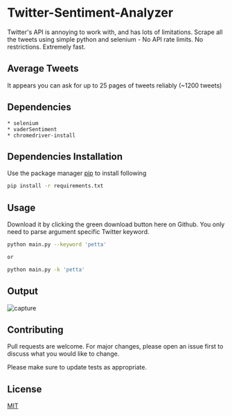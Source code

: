 # Twitter-Sentiment-Analyzer

Twitter's API is annoying to work with, and has lots of limitations. Scrape all the tweets using simple python and selenium - No API rate limits. No restrictions. Extremely fast.

## Average Tweets 

It appears you can ask for up to 25 pages of tweets reliably (~1200 tweets)

## Dependencies

    * selenium
    * vaderSentiment
    * chromedriver-install

## Dependencies Installation

Use the package manager [pip](https://pip.pypa.io/en/stable/) to install following
```bash
pip install -r requirements.txt
```

## Usage

Download it by clicking the green download button here on Github. You only need to parse argument specific Twitter keyword.
```bash
python main.py --keyword 'petta'

or

python main.py -k 'petta'
```

## Output

![capture](https://user-images.githubusercontent.com/47944792/53886316-c3002b00-4045-11e9-8a56-10ef06275951.PNG)

## Contributing
Pull requests are welcome. For major changes, please open an issue first to discuss what you would like to change.

Please make sure to update tests as appropriate.

## License
[MIT](https://choosealicense.com/licenses/mit/)
